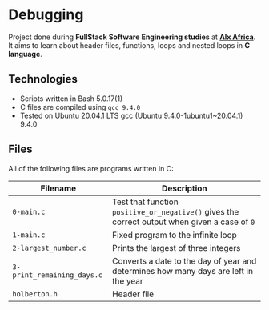 # Debugging

Project done during **FullStack Software Engineering studies** at **[Alx Africa](https://www.alxafrica.com/)**. It aims to learn about header files, functions, loops and nested loops in **C language**.

## Technologies
* Scripts written in Bash 5.0.17(1)
* C files are compiled using `gcc 9.4.0`
* Tested on Ubuntu 20.04.1 LTS
gcc (Ubuntu 9.4.0-1ubuntu1~20.04.1) 9.4.0

## Files
All of the following files are programs written in C:

| Filename | Description |
| -------- | ----------- |
| `0-main.c` | Test that function `positive_or_negative()` gives the correct output when given a case of `0` |
| `1-main.c` | Fixed program to the infinite loop |
| `2-largest_number.c` | Prints the largest of three integers |
| `3-print_remaining_days.c` | Converts a date to the day of year and determines how many days are left in the year |
| `holberton.h` | Header file |

